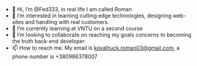 - 👋 Hi, I’m @Fed333, in real life I am called Roman
- 👀 I’m interested in learning cutting edge technologies, designing web-sites and handling with real customers.
- 🌱 I’m currently learning at VNTU on a second course
- 💞️ I’m looking to collaborate on reaching my goals concerns to becoming the truth back-end developer
- 📫 How to reach me. My email is kovalhuck.roman03@gmail.com, a phone number is +380986378007

<!---
Fed333/Fed333 is a ✨ special ✨ repository because its `README.md` (this file) appears on your GitHub profile.
You can click the Preview link to take a look at your changes.
--->
